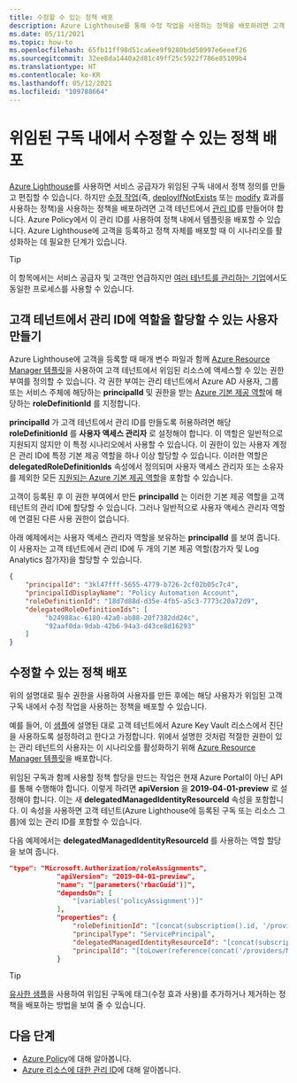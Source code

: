 ```yaml
---
title: 수정할 수 있는 정책 배포
description: Azure Lighthouse를 통해 수정 작업을 사용하는 정책을 배포하려면 고객 테넌트에서 관리 ID를 만들어야 합니다.
ms.date: 05/11/2021
ms.topic: how-to
ms.openlocfilehash: 65fb11ff98d51ca6ee9f9280bdd50997e6eeef26
ms.sourcegitcommit: 32ee8da1440a2d81c49ff25c5922f786e85109b4
ms.translationtype: HT
ms.contentlocale: ko-KR
ms.lasthandoff: 05/12/2021
ms.locfileid: "109788664"
---
```

# <a name="deploy-a-policy-that-can-be-remediated-within-a-delegated-subscription"></a>위임된 구독 내에서 수정할 수 있는 정책 배포

[Azure Lighthouse](../overview.md)를 사용하면 서비스 공급자가 위임된 구독 내에서 정책 정의를 만들고 편집할 수 있습니다. 하지만 [수정 작업](../../governance/policy/how-to/remediate-resources.md)(즉, [deployIfNotExists](../../governance/policy/concepts/effects.md#deployifnotexists) 또는 [modify](../../governance/policy/concepts/effects.md#modify) 효과를 사용하는 정책)을 사용하는 정책을 배포하려면 고객 테넌트에서 [관리 ID](../../active-directory/managed-identities-azure-resources/overview.md)를 만들어야 합니다. Azure Policy에서 이 관리 ID를 사용하여 정책 내에서 템플릿을 배포할 수 있습니다. Azure Lighthouse에 고객을 등록하고 정책 자체를 배포할 때 이 시나리오를 활성화하는 데 필요한 단계가 있습니다.

> [!TIP]
> 이 항목에서는 서비스 공급자 및 고객만 언급하지만 [여러 테넌트를 관리하는 기업](../concepts/enterprise.md)에서도 동일한 프로세스를 사용할 수 있습니다.

## <a name="create-a-user-who-can-assign-roles-to-a-managed-identity-in-the-customer-tenant"></a>고객 테넌트에서 관리 ID에 역할을 할당할 수 있는 사용자 만들기

Azure Lighthouse에 고객을 등록할 때 매개 변수 파일과 함께 [Azure Resource Manager 템플릿](onboard-customer.md#create-an-azure-resource-manager-template)을 사용하여 고객 테넌트에서 위임된 리소스에 액세스할 수 있는 권한 부여를 정의할 수 있습니다. 각 권한 부여는 관리 테넌트에서 Azure AD 사용자, 그룹 또는 서비스 주체에 해당하는 **principalId** 및 권한을 받는 [Azure 기본 제공 역할](../../role-based-access-control/built-in-roles.md)에 해당하는 **roleDefinitionId** 를 지정합니다.

**principalId** 가 고객 테넌트에서 관리 ID를 만들도록 허용하려면 해당 **roleDefinitionId** 를 **사용자 액세스 관리자** 로 설정해야 합니다. 이 역할은 일반적으로 지원되지 않지만 이 특정 시나리오에서 사용할 수 있습니다. 이 권한이 있는 사용자 계정은 관리 ID에 특정 기본 제공 역할을 하나 이상 할당할 수 있습니다. 이러한 역할은 **delegatedRoleDefinitionIds** 속성에서 정의되며 사용자 액세스 관리자 또는 소유자를 제외한 모든 [지원되는 Azure 기본 제공 역할](../concepts/tenants-users-roles.md#role-support-for-azure-lighthouse)을 포함할 수 있습니다.

고객이 등록된 후 이 권한 부여에서 만든 **principalId** 는 이러한 기본 제공 역할을 고객 테넌트의 관리 ID에 할당할 수 있습니다. 그러나 일반적으로 사용자 액세스 관리자 역할에 연결된 다른 사용 권한이 없습니다.

아래 예제에서는 사용자 액세스 관리자 역할을 보유하는 **principalId** 를 보여 줍니다. 이 사용자는 고객 테넌트에서 관리 ID에 두 개의 기본 제공 역할(참가자 및 Log Analytics 참가자)을 할당할 수 있습니다.

```json
{
    "principalId": "3kl47fff-5655-4779-b726-2cf02b05c7c4",
    "principalIdDisplayName": "Policy Automation Account",
    "roleDefinitionId": "18d7d88d-d35e-4fb5-a5c3-7773c20a72d9",
    "delegatedRoleDefinitionIds": [
         "b24988ac-6180-42a0-ab88-20f7382dd24c",
         "92aaf0da-9dab-42b6-94a3-d43ce8d16293"
    ]
}
```

## <a name="deploy-policies-that-can-be-remediated"></a>수정할 수 있는 정책 배포

위의 설명대로 필수 권한을 사용하여 사용자를 만든 후에는 해당 사용자가 위임된 고객 구독 내에서 수정 작업을 사용하는 정책을 배포할 수 있습니다.

예를 들어, 이 [샘플](https://github.com/Azure/Azure-Lighthouse-samples/tree/master/templates/policy-enforce-keyvault-monitoring)에 설명된 대로 고객 테넌트에서 Azure Key Vault 리소스에서 진단을 사용하도록 설정하려고 한다고 가정합니다. 위에서 설명한 것처럼 적절한 권한이 있는 관리 테넌트의 사용자는 이 시나리오를 활성화하기 위해 [Azure Resource Manager 템플릿](https://github.com/Azure/Azure-Lighthouse-samples/blob/master/templates/policy-enforce-keyvault-monitoring/enforceAzureMonitoredKeyVault.json)을 배포합니다.

위임된 구독과 함께 사용할 정책 할당을 만드는 작업은 현재 Azure Portal이 아닌 API를 통해 수행해야 합니다. 이렇게 하려면 **apiVersion** 을 **2019-04-01-preview** 로 설정해야 합니다. 이는 새 **delegatedManagedIdentityResourceId** 속성을 포함합니다. 이 속성을 사용하면 고객 테넌트(Azure Lighthouse에 등록된 구독 또는 리소스 그룹)에 있는 관리 ID를 포함할 수 있습니다.

다음 예제에서는 **delegatedManagedIdentityResourceId** 를 사용하는 역할 할당을 보여 줍니다.

```json
"type": "Microsoft.Authorization/roleAssignments",
            "apiVersion": "2019-04-01-preview",
            "name": "[parameters('rbacGuid')]",
            "dependsOn": [
                "[variables('policyAssignment')]"
            ],
            "properties": {
                "roleDefinitionId": "[concat(subscription().id, '/providers/Microsoft.Authorization/roleDefinitions/', variables('rbacContributor'))]",
                "principalType": "ServicePrincipal",
                "delegatedManagedIdentityResourceId": "[concat(subscription().id, '/providers/Microsoft.Authorization/policyAssignments/', variables('policyAssignment'))]",
                "principalId": "[toLower(reference(concat('/providers/Microsoft.Authorization/policyAssignments/', variables('policyAssignment')), '2018-05-01', 'Full' ).identity.principalId)]"
            }
```

> [!TIP]
> [유사한 샘플](https://github.com/Azure/Azure-Lighthouse-samples/tree/master/templates/policy-add-or-replace-tag)을 사용하여 위임된 구독에 태그(수정 효과 사용)를 추가하거나 제거하는 정책을 배포하는 방법을 보여 줄 수 있습니다.

## <a name="next-steps"></a>다음 단계

- [Azure Policy](../../governance/policy/index.yml)에 대해 알아봅니다.
- [Azure 리소스에 대한 관리 ID](../../active-directory/managed-identities-azure-resources/overview.md)에 대해 알아봅니다.
